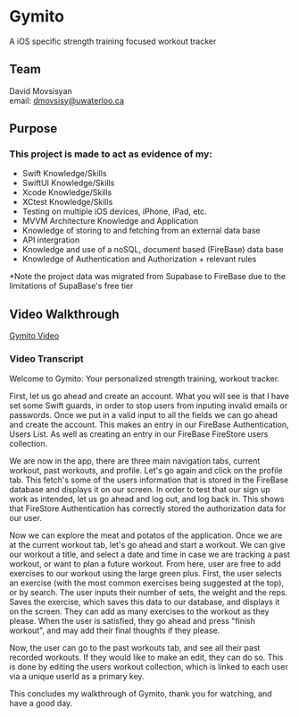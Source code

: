 # Gymito

A iOS specific strength training focused workout tracker

## Team

David Movsisyan\
email: dmovsisy@uwaterloo.ca
[](https://www.linkedin.com/in/davidmovsisyan-uw/)

## Purpose

### This project is made to act as evidence of my:
- Swift Knowledge/Skills
- SwiftUI Knowledge/Skills
- Xcode Knowledge/Skills
- XCtest Knowledge/Skills
- Testing on multiple iOS devices, iPhone, iPad, etc.
- MVVM Architecture Knowledge and Application
- Knowledge of storing to and fetching from an external data base
- API intergration
- Knowledge and use of a noSQL, document based (FireBase) data base
- Knowledge of Authentication and Authorization + relevant rules


*Note the project data was migrated from Supabase to FireBase due to the limitations of SupaBase's free tier

## Video Walkthrough


[Gymito Video](Gymito_Walkthrough.mp4)

### Video Transcript

Welcome to Gymito: Your personalized strength training, workout tracker. 

First, let us go ahead and create an account.
What you will see is that I have set some Swift guards, in order to stop users from inputing invalid emails or passwords.
Once we put in a valid input to all the fields we can go ahead and create the account.
This makes an entry in our FireBase Authentication, Users List. As well as creating an entry in our FireBase FireStore users collection.

We are now in the app, there are three main navigation tabs, current workout, past workouts, and profile.
Let's go again and click on the profile tab.
This fetch's some of the users information that is stored in the FireBase database and displays it on our screen.
In order to test that our sign up work as intended, let us go ahead and log out, and log back in.
This shows that FireStore Authentication has correctly stored the authorization data for our user.

Now we can explore the meat and potatos of the application.
Once we are at the current workout tab, let's go ahead and start a workout.
We can give our workout a title, and select a date and time in case we are tracking a past workout, or want to plan a future workout.
From here, user are free to add exercises to our workout using the large green plus.
First, the user selects an exercise (with the most common exercises being suggested at the top), or by search.
The user inputs their number of sets, the weight and the reps.
Saves the exercise, which saves this data to our database, and displays it on the screen.
They can add as many exercises to the workout as they please.
When the user is satisfied, they go ahead and press "finish workout", and may add their final thoughts if they please.

Now, the user can go to the past workouts tab, and see all their past recorded workouts.
If they would like to make an edit, they can do so.
This is done by editing the users workout collection, which is linked to each user via a unique userId as a primary key.

This concludes my walkthrough of Gymito, thank you for watching, and have a good day.







